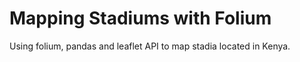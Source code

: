 # Mapping Stadiums with Folium

Using folium, pandas and leaflet API to map stadia located in Kenya.

